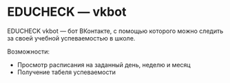 # EDUCHECK — vkbot

EDUCHECK vkbot — бот ВКонтакте, с помощью которого можно следить за своей учебной успеваемостью в школе.

Возможности:
  - Просмотр расписания на заданный день, неделю и месяц
  - Получение табеля успеваемости
